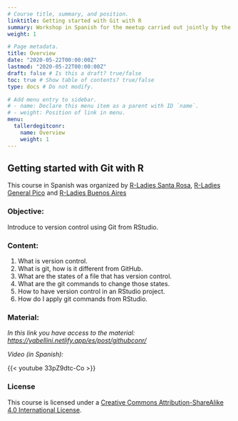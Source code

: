 ```yaml
---
# Course title, summary, and position.
linktitle: Getting started with Git with R
summary: Workshop in Spanish for the meetup carried out jointly by the R-Ladies Santa Rosa, General Pico and Buenos Aires chapters on May 18 on taking first steps in Git using R.
weight: 1

# Page metadata.
title: Overview
date: "2020-05-22T00:00:00Z"
lastmod: "2020-05-22T00:00:00Z"
draft: false # Is this a draft? true/false
toc: true # Show table of contents? true/false
type: docs # Do not modify.

# Add menu entry to sidebar.
# - name: Declare this menu item as a parent with ID `name`.
# - weight: Position of link in menu.
menu:
  tallerdegitconr:
    name: Overview
    weight: 1
---
```



## Getting started with Git with R

This course in Spanish was organized by [R-Ladies Santa Rosa](https://twitter.com/RLadiesSR), [R-Ladies General Pico](https://twitter.com/RLadiesGP) and [R-Ladies Buenos Aires](https://twitter.com/RLadiesBA)

### Objective:
Introduce to version control using Git from RStudio.

### Content:

1. What is version control.
2. What is git, how is it different from GitHub.
3. What are the states of a file that has version control.
4. What are the git commands to change those states.
5. How to have version control in an RStudio project.
6. How do I apply git commands from RStudio.

### Material:

*In this link you have access to the material: https://yabellini.netlify.app/es/post/githubconr/*

*Video (in Spanish):*

{{< youtube 33pZ9dtc-Co >}}

### License

This course is licensed under a [Creative Commons Attribution-ShareAlike 4.0 International License](https://creativecommons.org/licenses/by-sa/4.0/deed.es_ES).
